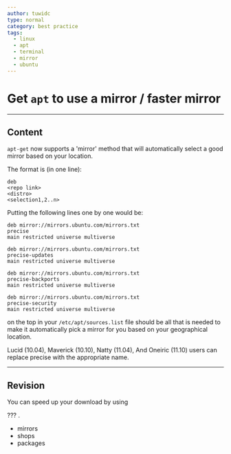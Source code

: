 ```yaml
---
author: tuwidc
type: normal
category: best practice
tags:
  - linux
  - apt
  - terminal
  - mirror
  - ubuntu
---
```


# Get `apt` to use a mirror / faster mirror


---

## Content

`apt-get` now supports a 'mirror' method that will automatically select a good mirror based on your location. 

The format is (in one line):

```plain-text
deb
<repo link>
<distro>
<selection1,2..n>

```

Putting the following lines one by one would be:

```plain-text
deb mirror://mirrors.ubuntu.com/mirrors.txt 
precise 
main restricted universe multiverse

deb mirror://mirrors.ubuntu.com/mirrors.txt 
precise-updates 
main restricted universe multiverse

deb mirror://mirrors.ubuntu.com/mirrors.txt 
precise-backports 
main restricted universe multiverse

deb mirror://mirrors.ubuntu.com/mirrors.txt 
precise-security 
main restricted universe multiverse
```

on the top in your `/etc/apt/sources.list` file should be all that is needed to make it automatically pick a mirror for you based on your geographical location.

Lucid (10.04), Maverick (10.10), Natty (11.04), And Oneiric (11.10) users can replace precise with the appropriate name.


---

## Revision

You can speed up your download by using 

??? .

* mirrors
* shops
* packages
